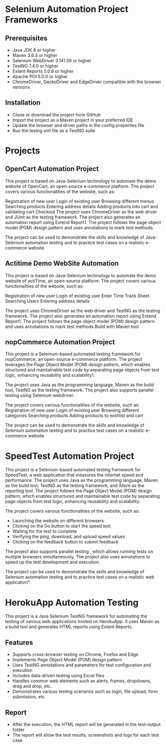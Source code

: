 # Selenium Automation Project Frameworks
## Prerequisites

- Java JDK 8 or higher
- Maven 3.6.3 or higher
- Selenium WebDriver 3.141.59 or higher
- TestNG 7.4.0 or higher
- Extent Reports 5.0.6 or higher
- Apache POI 5.0.0 or higher
- ChromeDriver, GeckoDriver and EdgeDriver compatible with the browser versions

## Installation
- Clone or download the project from GitHub
- Import the project as a Maven project in your preferred IDE
- Update the browser and driver paths in the config.properties file
- Run the testng.xml file as a TestNG suite

# Projects
## OpenCart Automation Project
This project is based on Java-Selenium technology to automate the demo website of OpenCart, an open-source e-commerce platform. The project covers various functionalities of the website, such as:

Registration of new user
Login of existing user
Browsing different menus
Searching products
Entering address details
Adding products into cart and validating cart
Checkout
The project uses ChromeDriver as the web driver and JUnit as the testing framework. The project also generates an automation report using Extend Report1. The project follows the page object model (POM) design pattern and uses annotations to mark test methods.

The project can be used to demonstrate the skills and knowledge of Java-Selenium automation testing and to practice test cases on a realistic e-commerce website


## Actitime Demo WebSite Automation
This project is based on Java-Selenium technology to automate the demo website of actiTime, an open-source platform. The project covers various functionalities of the website, such as:

Registration of new user
Login of existing user
Enter Time Track Sheet
Searching Users
Entering address details

The project uses ChromeDriver as the web driver and TestNG as the testing framework. The project also generates an automation report using Extend Report1. The project follows the page object model (POM) design pattern and uses annotations to mark test methods.Build with Maven tool


## nopCommerce Automation Project

This project is a Selenium-based automated testing framework for nopCommerce, an open-source e-commerce platform. The project leverages the Page Object Model (POM) design pattern, which enables structured and maintainable test code by separating page objects from test logic, enhancing reusability and scalability1.

The project uses Java as the programming language, Maven as the build tool, TestNG as the testing framework. The project also supports parallel testing using Selenium webdriver.

The project covers various functionalities of the website, such as:
Registration of new user
Login of existing user
Browsing different categories
Searching products
Adding products to wishlist and cart

The project can be used to demonstrate the skills and knowledge of Selenium automation testing and to practice test cases on a realistic e-commerce website

# SpeedTest Automation Project

This project is a Selenium-based automated testing framework for SpeedTest, a web application that measures the internet speed and performance. The project uses Java as the programming language, Maven as the build tool, TestNG as the testing framework, and Allure as the reporting tool. The project follows the Page Object Model (POM) design pattern, which enables structured and maintainable test code by separating page objects from test logic, enhancing reusability and scalability.

The project covers various functionalities of the website, such as:

- Launching the website on different browsers
- Clicking on the Go button to start the speed test
- Waiting for the test to complete
- Verifying the ping, download, and upload speed values
- Clicking on the feedback button to submit feedback

The project also supports parallel testing , which allows running tests on multiple browsers simultaneously. The project also uses annotations to speed up the test development and execution.

The project can be used to demonstrate the skills and knowledge of Selenium automation testing and to practice test cases on a realistic web application⁴.

# HerokuApp Automation Testing

This project is a Java Selenium TestNG framework for automating the testing of various web applications hosted on HerokuApp. It uses Maven as a build tool and generates HTML reports using Extent Reports.

## Features
- Supports cross-browser testing on Chrome, Firefox and Edge
- Implements Page Object Model (POM) design pattern
- Uses TestNG annotations and parameters for test configuration and execution
- Includes data-driven testing using Excel files
- Handles common web elements such as alerts, frames, dropdowns, drag and drop, etc.
- Demonstrates various testing scenarios such as login, file upload, form submission, etc.

## Report
- After the execution, the HTML report will be generated in the test-output folder
- The report will show the test results, screenshots and logs for each test case
